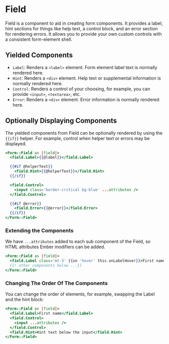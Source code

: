 # Field

Field is a component to aid in creating form components. It provides a label, hint sections for things like help text, a control block, and an error section for rendering errors. It allows you to provide your own custom controls with a consistent form-element shell.

## Yielded Components

- `Label`: Renders a `<label>` element. Form element label text is normally rendered here.
- `Hint`: Renders a `<div>` element. Help text or supplemental information is normally rendered here.
- `Control`: Renders a control of your choosing, for example, you can provide `<input>`, `<textarea>`, etc.
- `Error`: Renders a `<div>` element. Error information is normally rendered here.

## Optionally Displaying Components

The yielded components from Field can be optionally rendered by using the `{{if}}` helper. For example, control when helper text or errors may be displayed.

```hbs
<Form::Field as |field|>
  <field.Label>{{@label}}</field.Label>

  {{#if @helperText}}
    <field.Hint>{{@helperText}}</field.Hint>
  {{/if}}

  <field.Control>
    <input class='border-critical bg-blue' ...attributes />
  </field.Control>

  {{#if @error}}
    <field.Error>{{@error}}</field.Error>
  {{/if}}
</Form::Field>
```

### Extending the Components

We have `...attributes` added to each sub component of the Field, so HTML attributes Ember modifiers can be added.

```hbs
<Form::Field as |field|>
  <field.Label class='mt-3' {{on 'hover' this.onLabelHover}}>First name</field.Label>
  {{! other components below ...}}
</Form::Field>
```

### Changing The Order Of The Components

You can change the order of elements, for example, swapping the Label and the hint block:

```hbs
<Form::Field as |field|>
  <field.Label>First name</field.Label>
  <field.Control>
    <input ...attributes />
  </field.Control>
  <field.Hint>Hint text below the input</field.Hint>
</Form::Field>
```
